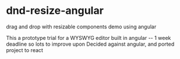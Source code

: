 # dnd-resize-angular
drag and drop with resizable components demo using angular


This a prototype trial for a WYSWYG editor built in angular -- 1 week deadline so lots to improve upon
Decided against angular, and ported project to react

